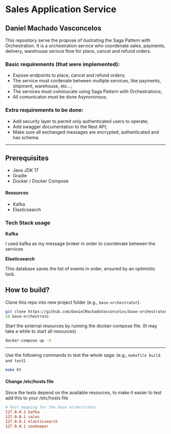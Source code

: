 # Sales Application Service
## Daniel Machado Vasconcelos

This repository serve the propose of ilustrating the Saga Pattern with Orchestration. 
It is a orchestration service who coordenate sales, payments, delivery, warehouse serivce flow for place, cancel and refund orders. 

### Basic requirements (that were implemented):
* Expose endpoints to place, cancel and refund orders;
* The service must cordenate between multiple services, like payments, shipment, warehouse, etc...;
* The services must cominucate using Saga Pattern with Orchestrations;
* All comunicaton must be done Asyncronous;

### Extra requirements to be done:
* Add security layer to permit only authenticated users to operate;
* Add swagger documentation to the Rest API;
* Make sure all exchanged messages are encrypted, authenticated and has schema.

---
Prerequisites
-------------

* Java JDK 17
* Gradle 
* Docker / Docker Compose

#### Resources
* Kafka
* Elasticsearch

### Tech Stack usage

**Kafka**

I used kafka as my message broker in order to coordenate between the services

**Elasticsearch**

This database saves the list of events in order, ensured by an optimistic lock.


## How to build?

Clone this repo into new project folder (e.g., `base-orchestrator`).

```bash
git clone https://github.com/DanielMachadoVasconcelos/base-orchestrator.git
cd base-orchestrato
```

Start the external resources by running the docker-compose file. (It may take a while to start all resources)
```bash
docker-compose up -d 
```
---

Use the following commands to test the whole saga: (e.g., `makefile build and test`).
```bash
make bt
```

#### Change /etc/hosts file
Since the tests depend on the available resources, to make it easier to test add this to your /etc/hosts file

```conf
# host mapping for the base orchestrator
127.0.0.1 kafka
127.0.0.1 sales
127.0.0.1 elasticsearch
127.0.0.1 zookeeper
```